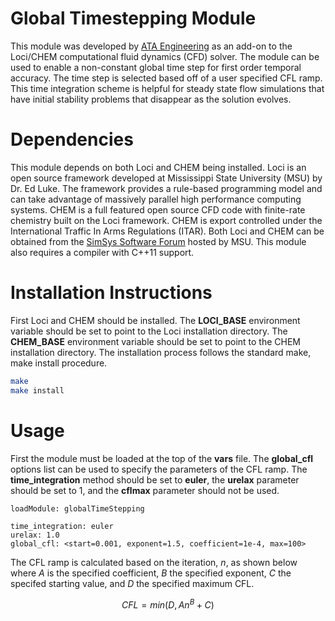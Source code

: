 # Global Timestepping Module
This module was developed by [ATA Engineering](http://www.ata-e.com) as an 
add-on to the Loci/CHEM computational fluid dynamics (CFD) solver. The 
module can be used to enable a non-constant global time step for first order
temporal accuracy. The time step is selected based off of a user specified CFL 
ramp. This time integration scheme is helpful for steady state flow simulations 
that have initial stability problems that disappear as the solution evolves.

# Dependencies
This module depends on both Loci and CHEM being installed. Loci is an open
source framework developed at Mississippi State University (MSU) by Dr. Ed 
Luke. The framework provides a rule-based programming model and can take 
advantage of massively parallel high performance computing systems. CHEM is 
a full featured open source CFD code with finite-rate chemistry built on 
the Loci framework. CHEM is export controlled under the International 
Traffic In Arms Regulations (ITAR). Both Loci and CHEM can be obtained from 
the [SimSys Software Forum](http://www.simcenter.msstate.edu) hosted by 
MSU. This module also requires a compiler with C++11 support.

# Installation Instructions
First Loci and CHEM should be installed. The **LOCI_BASE** environment
variable should be set to point to the Loci installation directory. The 
**CHEM_BASE** environment variable should be set to point to the CHEM 
installation directory. The installation process follows the standard 
make, make install procedure.

```bash
make
make install
```

# Usage
First the module must be loaded at the top of the **vars** file. 
The **global_cfl** options list can be used to specify the parameters of the 
CFL ramp. The **time_integration** method should be set to **euler**, the 
**urelax** parameter should be set to 1, and the **cflmax** parameter should not
be used.

```
loadModule: globalTimeStepping

time_integration: euler
urelax: 1.0
global_cfl: <start=0.001, exponent=1.5, coefficient=1e-4, max=100>
```

The CFL ramp is calculated based on the iteration, $n$, as shown below where 
$A$ is the specified coefficient, $B$ the specified exponent, $C$ the specifed
starting value, and $D$ the specified maximum CFL.

$$ CFL = min \left( D, A n^B + C \right) $$
